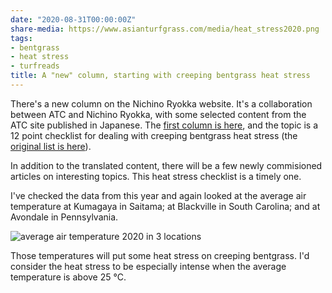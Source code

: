 ```yaml
---
date: "2020-08-31T00:00:00Z"
share-media: https://www.asianturfgrass.com/media/heat_stress2020.png
tags:
- bentgrass
- heat stress
- turfreads
title: A "new" column, starting with creeping bentgrass heat stress
---
```


There's a new column on the Nichino Ryokka website. It's a collaboration between ATC and Nichino Ryokka, with some selected content from the ATC site published in Japanese. The [first column is here](http://www.nichino-ryokka.co.jp/column/1513/), and the topic is a 12 point checklist for dealing with creeping bentgrass heat stress (the [original list is here](https://www.asianturfgrass.com/2018-09-23-catching-up-on-reading-heat-stress/)).

In addition to the translated content, there will be a few newly commisioned articles on interesting topics. This heat stress checklist is a timely one.

I've checked the data from this year and again looked at the average air temperature at Kumagaya in Saitama; at Blackville in South Carolina; and at Avondale in Pennsylvania.

![average air temperature 2020 in 3 locations](/media/heat_stress2020.png)

Those temperatures will put some heat stress on creeping bentgrass. I'd consider the heat stress to be especially intense when the average temperature is above 25 °C.



